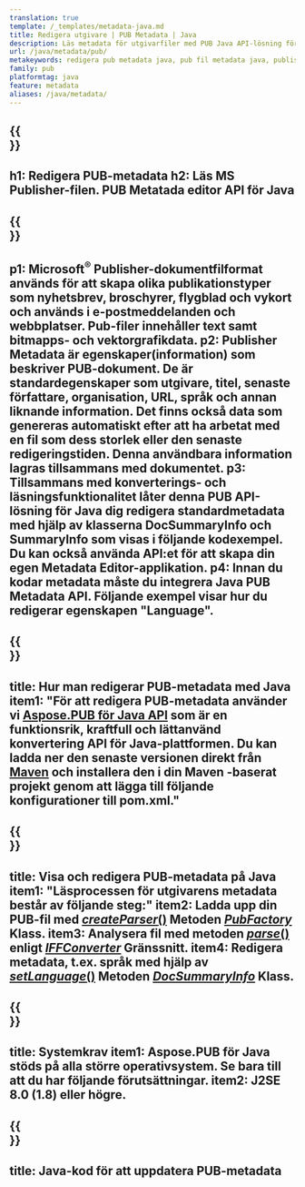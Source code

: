 ```yaml
---
translation: true
template: /_templates/metadata-java.md
title: Redigera utgivare | PUB Metadata | Java
description: Läs metadata för utgivarfiler med PUB Java API-lösning för flera plattformar. Lokalt Java API ger dig tillgång till egenskaperna SummaryInfo och DocSummaryInfo.
url: /java/metadata/pub/
metakeywords: redigera pub metadata java, pub fil metadata java, publisher metadata editor java, läs pub fil metadata java, läs pub metadata java
family: pub
platformtag: java
feature: metadata
aliases: /java/metadata/
---
```


{{<section banner>}}
---
h1: Redigera PUB-metadata
h2: Läs MS Publisher-filen. PUB Metatada editor API för Java
---

{{<section overview>}}
---
p1: Microsoft<sup>®</sup> Publisher-dokumentfilformat används för att skapa olika publikationstyper som nyhetsbrev, broschyrer, flygblad och vykort och används i e-postmeddelanden och webbplatser. Pub-filer innehåller text samt bitmapps- och vektorgrafikdata.
p2: Publisher Metadata är egenskaper(information) som beskriver PUB-dokument. De är standardegenskaper som utgivare, titel, senaste författare, organisation, URL, språk och annan liknande information. Det finns också data som genereras automatiskt efter att ha arbetat med en fil som dess storlek eller den senaste redigeringstiden. Denna användbara information lagras tillsammans med dokumentet.
p3: Tillsammans med konverterings- och läsningsfunktionalitet låter denna PUB API-lösning för Java dig redigera standardmetadata med hjälp av klasserna DocSummaryInfo och SummaryInfo som visas i följande kodexempel. Du kan också använda API:et för att skapa din egen Metadata Editor-applikation.
p4: Innan du kodar metadata måste du integrera Java PUB Metadata API. Följande exempel visar hur du redigerar egenskapen "Language".
---

{{<section widget>}}
---
title: Hur man redigerar PUB-metadata med Java
item1: "För att redigera PUB-metadata använder vi [Aspose.PUB för Java API](https://products.aspose.com/pub/java/) som är en funktionsrik, kraftfull och lättanvänd konvertering API för Java-plattformen. Du kan ladda ner den senaste versionen direkt från [Maven](https://repository.aspose.com/pub/) och installera den i din Maven -baserat projekt genom att lägga till följande konfigurationer till pom.xml."
---

{{<section feature1>}}
---
title: Visa och redigera PUB-metadata på Java
item1: "Läsprocessen för utgivarens metadata består av följande steg:"
item2: Ladda upp din PUB-fil med [*createParser*()](https://reference.aspose.com/pub/java/com.aspose.pub/PubFactory#createParser-java.lang.String-) Metoden [*PubFactory* ](https://reference.aspose.com/pub/java/com.aspose.pub/PubFactory) Klass.
item3: Analysera fil med metoden [*parse*()](https://reference.aspose.com/pub/java/com.aspose.pub/IPubParser#parse--) enligt [*IFFConverter*](https://reference.aspose.com/pub/java/com.aspose.pub/IPubParser) Gränssnitt.
item4: Redigera metadata, t.ex. språk med hjälp av [*setLanguage*()](https://reference.aspose.com/pub/java/com.aspose.pub/DocSummaryInfo#setLanguage-java.lang.String-) Metoden [*DocSummaryInfo*](https://reference.aspose.com/pub/java/com.aspose.pub/DocSummaryInfo) Klass.
---

{{<section feature2>}}
---
title: Systemkrav
item1: Aspose.PUB för Java stöds på alla större operativsystem. Se bara till att du har följande förutsättningar.
item2: J2SE 8.0 (1.8) eller högre.
---

{{<section codeexample>}}
---
title: Java-kod för att uppdatera PUB-metadata
---
